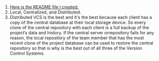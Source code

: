 1. [Here is the README file I created.](../../README.md)
2. Local, Centralized, and Distributed.
3. Distributed VCS is the best and it's the best because each client has a copy of the central database at their local storage device. So every clone of the central repository with each client is a full backup of the project’s data and history. If the central server orrepository fails for any reason, the local repository of the team member that has the most recent clone of the project database can be used to restore the central repository so that is why is the best out of all three of the Version Control Systems. 

